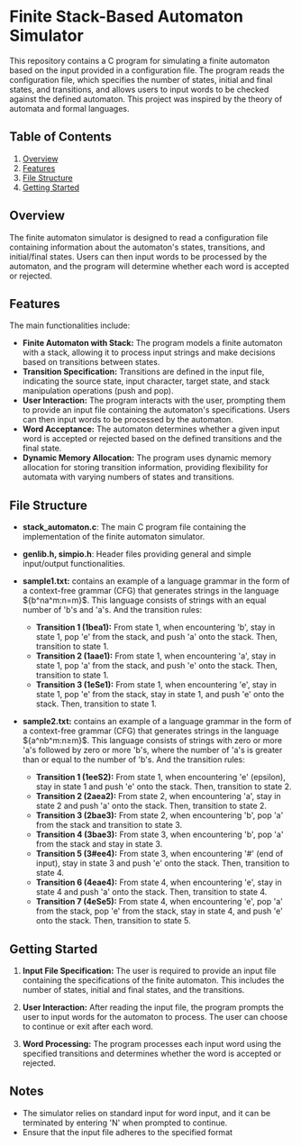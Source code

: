 # Finite Stack-Based Automaton Simulator

This repository contains a C program for simulating a finite automaton based on the input provided in a configuration file. The program reads the configuration file, which specifies the number of states, initial and final states, and transitions, and allows users to input words to be checked against the defined automaton. This project was inspired by the theory of automata and formal languages.

## Table of Contents

1. [Overview](#overview)
2. [Features](#features)
3. [File Structure](#file-structure)
4. [Getting Started](#getting-started)

## Overview

The finite automaton simulator is designed to read a configuration file containing information about the automaton's states, transitions, and initial/final states. Users can then input words to be processed by the automaton, and the program will determine whether each word is accepted or rejected.

## Features
The main functionalities include:
   * **Finite Automaton with Stack:** The program models a finite automaton with a stack, allowing it to process input strings and make decisions based on transitions between states.
   * **Transition Specification:** Transitions are defined in the input file, indicating the source state, input character, target state, and stack manipulation operations (push and pop).
   * **User Interaction:** The program interacts with the user, prompting them to provide an input file containing the automaton's specifications. Users can then input words to be processed by the automaton.
   * **Word Acceptance:** The automaton determines whether a given input word is accepted or rejected based on the defined transitions and the final state.
   * **Dynamic Memory Allocation:** The program uses dynamic memory allocation for storing transition information, providing flexibility for automata with varying numbers of states and transitions.

## File Structure
    
  * **stack_automaton.c**: The main C program file containing the implementation of the finite automaton simulator.
  
  * **genlib.h, simpio.h**: Header files providing general and simple input/output functionalities.
    
  - **sample1.txt:** contains an example of a language grammar in the form of a context-free grammar (CFG) that generates strings in the language $\{b^na^m:n=m}$. This language consists of strings with an equal number of 'b's and 'a's.
    And the transition rules:
     * **Transition 1 (1bea1):** From state 1, when encountering 'b', stay in state 1, pop 'e' from the stack, and push 'a' onto the stack. Then, transition to state 1.
     * **Transition 2 (1aae1):** From state 1, when encountering 'a', stay in state 1, pop 'a' from the stack, and push 'e' onto the stack. Then, transition to state 1.
     * **Transition 3 (1eSe1):** From state 1, when encountering 'e', stay in state 1, pop 'e' from the stack, stay in state 1, and push 'e' onto the stack. Then, transition to state 1.
       
  - **sample2.txt:** contains an example of a language grammar in the form of a context-free grammar (CFG) that generates strings in the language $\{a^nb^m:n≥m}$. This language consists of strings with zero or more 'a's followed by zero or more       'b's, where the number of 'a's is greater than or equal to the number of 'b's.
    And the transition rules:

     * **Transition 1 (1eeS2):** From state 1, when encountering 'e' (epsilon), stay in state 1 and push 'e' onto the stack. Then, transition to state 2.
     * **Transition 2 (2aea2):** From state 2, when encountering 'a', stay in state 2 and push 'a' onto the stack. Then, transition to state 2.
     * **Transition 3 (2bae3):** From state 2, when encountering 'b', pop 'a' from the stack and transition to state 3.
     * **Transition 4 (3bae3):** From state 3, when encountering 'b', pop 'a' from the stack and stay in state 3.
     * **Transition 5 (3#ee4):** From state 3, when encountering '#' (end of input), stay in state 3 and push 'e' onto the stack. Then, transition to state 4.
     * **Transition 6 (4eae4):** From state 4, when encountering 'e', stay in state 4 and push 'a' onto the stack. Then, transition to state 4.
     * **Transition 7 (4eSe5):** From state 4, when encountering 'e', pop 'a' from the stack, pop 'e' from the stack, stay in state 4, and push 'e' onto the stack. Then, transition to state 5.
    
## Getting Started

   1. **Input File Specification:** The user is required to provide an input file containing the specifications of the finite automaton. This includes the number of states, initial and final states, and the transitions.

   2. **User Interaction:** After reading the input file, the program prompts the user to input words for the automaton to process. The user can choose to continue or exit after each word.

   3. **Word Processing:** The program processes each input word using the specified transitions and determines whether the word is accepted or rejected.

## Notes

 * The simulator relies on standard input for word input, and it can be terminated by entering 'N' when prompted to continue.
 * Ensure that the input file adheres to the specified format   
